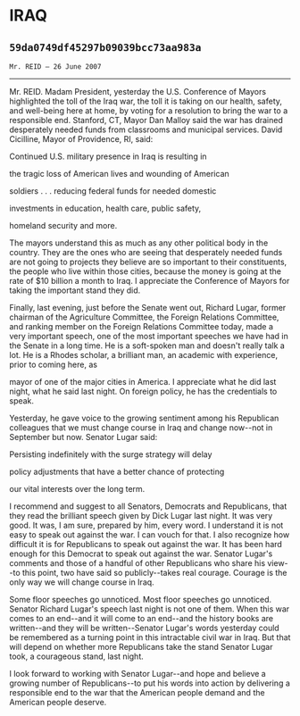 # IRAQ
## `59da0749df45297b09039bcc73aa983a`
`Mr. REID — 26 June 2007`

---


Mr. REID. Madam President, yesterday the U.S. Conference of Mayors 
highlighted the toll of the Iraq war, the toll it is taking on our 
health, safety, and well-being here at home, by voting for a resolution 
to bring the war to a responsible end. Stanford, CT, Mayor Dan Malloy 
said the war has drained desperately needed funds from classrooms and 
municipal services. David Cicilline, Mayor of Providence, RI, said:




 Continued U.S. military presence in Iraq is resulting in 


 the tragic loss of American lives and wounding of American 


 soldiers . . . reducing federal funds for needed domestic 


 investments in education, health care, public safety, 


 homeland security and more.


The mayors understand this as much as any other political body in the 
country. They are the ones who are seeing that desperately needed funds 
are not going to projects they believe are so important to their 
constituents, the people who live within those cities, because the 
money is going at the rate of $10 billion a month to Iraq. I appreciate 
the Conference of Mayors for taking the important stand they did.

Finally, last evening, just before the Senate went out, Richard 
Lugar, former chairman of the Agriculture Committee, the Foreign 
Relations Committee, and ranking member on the Foreign Relations 
Committee today, made a very important speech, one of the most 
important speeches we have had in the Senate in a long time. He is a 
soft-spoken man and doesn't really talk a lot. He is a Rhodes scholar, 
a brilliant man, an academic with experience, prior to coming here, as


mayor of one of the major cities in America. I appreciate what he did 
last night, what he said last night. On foreign policy, he has the 
credentials to speak.


Yesterday, he gave voice to the growing sentiment among his 
Republican colleagues that we must change course in Iraq and change 
now--not in September but now. Senator Lugar said:




 Persisting indefinitely with the surge strategy will delay 


 policy adjustments that have a better chance of protecting 


 our vital interests over the long term.


I recommend and suggest to all Senators, Democrats and Republicans, 
that they read the brilliant speech given by Dick Lugar last night. It 
was very good. It was, I am sure, prepared by him, every word. I 
understand it is not easy to speak out against the war. I can vouch for 
that. I also recognize how difficult it is for Republicans to speak out 
against the war. It has been hard enough for this Democrat to speak out 
against the war. Senator Lugar's comments and those of a handful of 
other Republicans who share his view--to this point, two have said so 
publicly--takes real courage. Courage is the only way we will change 
course in Iraq.

Some floor speeches go unnoticed. Most floor speeches go unnoticed. 
Senator Richard Lugar's speech last night is not one of them. When this 
war comes to an end--and it will come to an end--and the history books 
are written--and they will be written--Senator Lugar's words yesterday 
could be remembered as a turning point in this intractable civil war in 
Iraq. But that will depend on whether more Republicans take the stand 
Senator Lugar took, a courageous stand, last night.

I look forward to working with Senator Lugar--and hope and believe a 
growing number of Republicans--to put his words into action by 
delivering a responsible end to the war that the American people demand 
and the American people deserve.
